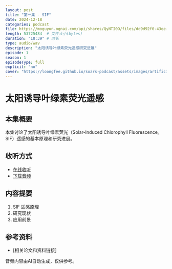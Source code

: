 ```yaml
---
layout: post
title: "第一集 - SIF"
date: 2024-12-18
categories: podcast
file: https://moguyun.ognai.com/api/shares/QyNTI0O/files/dd9d92f0-43ee-463b-bd4b-d3464d77e5c5
length: 53725484  # 文件大小(bytes)
duration: "18:39" # 时长
type: audio/wav
description: "太阳诱导叶绿素荧光遥感研究进展"
episode: 1
season: 1
episodeType: full
explicit: "no"
cover: "https://loongfee.github.io/soars-podcast/assets/images/artificial-intelligence.png"
---
```


# 太阳诱导叶绿素荧光遥感

## 本集概要

本集讨论了太阳诱导叶绿素荧光（Solar-Induced Chlorophyll Fluorescence, SIF）遥感的基本原理和研究进展。

## 收听方式

- [在线收听](https://moguyun.ognai.com/api/shares/QyNTI0O/files/dd9d92f0-43ee-463b-bd4b-d3464d77e5c5B)
- [下载音频](https://moguyun.ognai.com/api/shares/QyNTI0O/files/dd9d92f0-43ee-463b-bd4b-d3464d77e5c5)

## 内容提要

1. SIF 遥感原理
2. 研究现状
3. 应用前景

## 参考资料

- [相关论文和资料链接]

音频内容由AI自动生成，仅供参考。